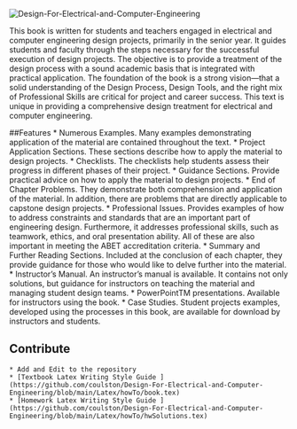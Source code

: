 ![Design-For-Electrical-and-Computer-Engineering](https://github.com/coulston/.github/blob/main/images/secondEditionBanner.png)

This book is written for students and teachers engaged in electrical and computer engineering design projects, 
primarily in the senior year. It guides students and faculty through the steps necessary for the successful 
execution of design projects. The objective is to provide a treatment of the design process with a sound academic 
basis that is integrated with practical application. The foundation of the book is a strong vision—that a solid 
understanding of the Design Process, Design Tools, and the right mix of Professional Skills are critical for project 
and career success. This text is unique in providing a comprehensive design treatment for electrical and computer 
engineering. 

##Features
	* Numerous Examples. Many examples demonstrating application of the material are contained throughout the text. 
	* Project Application Sections. These sections describe how to apply the material to design projects.
	* Checklists. The checklists help students assess their progress in different phases of their project. 
	* Guidance Sections. Provide practical advice on how to apply the material to design projects.
	* End of Chapter Problems. They demonstrate both comprehension and application of the material. In addition, there are problems 
		that are directly applicable to capstone design projects. 
	* Professional Issues. Provides examples of how to address constraints and standards that are an important part of engineering design. 
		Furthermore, it addresses professional skills, such as teamwork, ethics, and oral presentation ability. All of these are also 
		important in meeting the ABET accreditation criteria.
	* Summary and Further Reading Sections. Included at the conclusion of each chapter, they provide guidance for those who would 
		like to delve further into the material.
	* Instructor’s Manual. An instructor’s manual is available. It contains not only solutions, but guidance for instructors on 
		teaching the material and managing student design teams. 
	* PowerPointTM presentations. Available for instructors using the book.
	* Case Studies. Student projects examples, developed using the processes in this book, are available for download by instructors and students. 

## Contribute
	* Add and Edit to the repository
	* [Textbook Latex Writing Style Guide ](https://github.com/coulston/Design-For-Electrical-and-Computer-Engineering/blob/main/Latex/howTo/book.tex)
	* [Homework Latex Writing Style Guide ](https://github.com/coulston/Design-For-Electrical-and-Computer-Engineering/blob/main/Latex/howTo/hwSolutions.tex)



